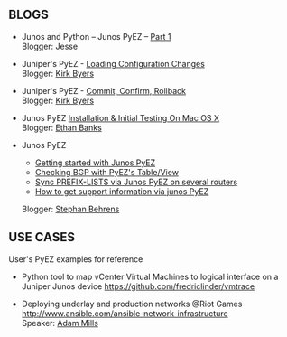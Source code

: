 ## BLOGS

* Junos and Python – Junos PyEZ – [Part 1](http://www.networkers.fi/blog/junos-and-python-junos-pyez-part-1/)                         
  Blogger: Jesse

* Juniper's PyEZ - [Loading Configuration Changes](https://pynet.twb-tech.com/blog/juniper/juniper-pyez.html)               
  Blogger: [Kirk Byers](https://twitter.com/kirkbyers)

* Juniper's PyEZ - [Commit, Confirm, Rollback](https://pynet.twb-tech.com/blog/juniper/juniper-pyez-commit.html)                   
  Blogger: [Kirk Byers](https://twitter.com/kirkbyers)

* Junos PyEZ [Installation & Initial Testing On Mac OS X](http://ethancbanks.com/2014/12/31/junos-pyez-installation-initial-testing-on-mac-os-x/)                                
  Blogger: [Ethan Banks](https://twitter.com/ecbanks)

* Junos PyEZ
  * [Getting started with Junos PyEZ](https://stebe.info/2016/11/introduction-junos-pyez/)
  * [Checking BGP with PyEZ's Table/View](https://stebe.info/2016/11/checking-bgp-with-pyez-table-view/)
  * [Sync PREFIX-LISTS via Junos PyEZ on several routers](https://stebe.info/2016/11/sync-prefix-lists-via-junos-pyez/)
  * [How to get support information via junos PyEZ](https://stebe.info/2016/12/howto-get-support-information/)

  Blogger: [Stephan Behrens](https://twitter.com/stebe_info)

## USE CASES
User's PyEZ examples for reference

* Python tool to map vCenter Virtual Machines to logical interface on a Juniper Junos device
  https://github.com/fredriclinder/vmtrace

* Deploying underlay and production networks @Riot Games                                   
  http://www.ansible.com/ansible-network-infrastructure                                     
  Speaker: [Adam Mills](https://twitter.com/riotgeneral)

